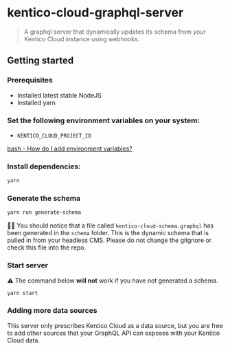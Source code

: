 # kentico-cloud-graphql-server

> A graphql server that dynamically updates its schema from your Kentico Cloud instance using webhooks.

## Getting started

### Prerequisites

* Installed latest stable NodeJS
* Installed yarn

### Set the following environment variables on your system:
  
* `KENTICO_CLOUD_PROJECT_ID`

[bash - How do I add environment variables?](https://askubuntu.com/questions/58814/how-do-i-add-environment-variables)

### Install dependencies:

```bash
yarn
```
### Generate the schema

```bash
yarn run generate-schema
```
💁‍♂️ You should notice that a file called `kentico-cloud-schema.graphql` has been generated in the `schema` folder. This is the dynamic schema that is pulled in from your headless CMS. Please do not change the gitgnore or check this file into the repo.

### Start server

⚠️ The command below **will not** work if you have not generated a schema.

```bash
yarn start
```

### Adding more data sources

This server only prescribes Kentico Cloud as a data source, but you are free to add other sources that your GraphQL API can exposes with your Kentico Cloud data.
